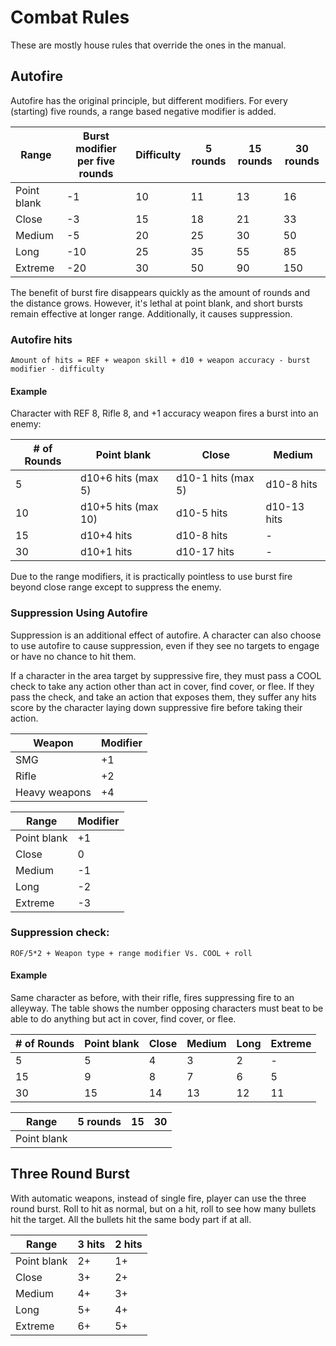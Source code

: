 # Combat Rules
These are mostly house rules that override the ones in the manual. 

## Autofire
Autofire has the original principle, but different modifiers. For every (starting) five rounds, a range based negative modifier is added. 

| Range  | Burst modifier per five rounds | Difficulty | 5 rounds | 15 rounds | 30 rounds |
| ---    | --- | --- | --- | --- | --- |
| Point blank | -1 | 10 | 11 | 13 | 16 |
| Close | -3 | 15 | 18 | 21 | 33 |
| Medium | -5 | 20 | 25 | 30 | 50 |
| Long | -10 | 25 | 35 | 55 | 85 |
| Extreme | -20 | 30 | 50 | 90 | 150 |

The benefit of burst fire disappears quickly as the amount of rounds and the distance grows. However, it's lethal at point blank, and short bursts remain effective at longer range. Additionally, it causes suppression.

### Autofire hits
```Amount of hits = REF + weapon skill + d10 + weapon accuracy - burst modifier - difficulty```

#### Example
Character with REF 8, Rifle 8, and +1 accuracy weapon fires a burst into an enemy:

| # of Rounds | Point blank | Close | Medium |
| ---         | ---         | --- | --- |
| 5   |  d10+6 hits (max 5) | d10-1 hits (max 5) | d10-8 hits |
| 10  |  d10+5 hits (max 10)| d10-5 hits | d10-13 hits |
| 15  | d10+4 hits   | d10-8 hits | - |
| 30  | d10+1 hits | d10-17 hits | - |

Due to the range modifiers, it is practically pointless to use burst fire beyond close range except to suppress the enemy.

### Suppression Using Autofire
Suppression is an additional effect of autofire. A character can also choose to use autofire to cause suppression, even if they see no targets to engage or have no chance to hit them.

If a character in the area target by suppressive fire, they must pass a COOL check to take any action other than act in cover, find cover, or flee. If they pass the check, and take an action that exposes them, they suffer any hits score by the character laying down suppressive fire before taking their action.

| Weapon | Modifier |
| --- | --- |
| SMG | +1 |
| Rifle | +2 |
| Heavy weapons | +4 |

| Range | Modifier |
| --- | --- |
| Point blank | +1 |
| Close | 0 |
| Medium | -1 |
| Long | -2 |
| Extreme | -3 |

### Suppression check:
```ROF/5*2 + Weapon type + range modifier Vs. COOL + roll```

#### Example
Same character as before, with their rifle, fires suppressing fire to an alleyway. The table shows the number opposing characters must beat to be able to do anything but act in cover, find cover, or flee.

| # of Rounds | Point blank | Close | Medium | Long | Extreme |
| ---         | ---         | ---   | --- | --- | --- |
| 5 | 5 | 4 | 3 | 2 | - |
| 15 | 9 | 8 | 7 | 6 | 5 |
| 30 | 15 | 14 | 13 | 12 | 11 |

| Range | 5 rounds | 15 | 30 |
| --- | --- | --- | --- |
| Point blank | 

## Three Round Burst
With automatic weapons, instead of single fire, player can use the three round burst. Roll to hit as normal, but on a hit, roll to see how many bullets hit the target. All the bullets hit the same body part if at all.

| Range | 3 hits | 2 hits |
| --- | --- | --- |
| Point blank | 2+ | 1+
| Close | 3+ | 2+ |
| Medium | 4+ | 3+ |
| Long | 5+ | 4+ |
| Extreme | 6+ | 5+ |

